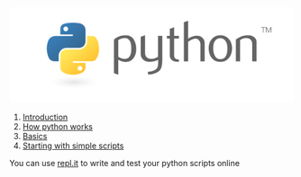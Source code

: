 <p align="center">
<img src="https://raw.githubusercontent.com/akhilputhiry/python-for-maria/master/images/python.png" />
</p>

1. [Introduction](https://github.com/akhilputhiry/python-for-maria/blob/master/introduction.md)
2. [How python works](https://github.com/akhilputhiry/python-for-maria/blob/master/how-it-works.md)
3. [Basics](https://github.com/akhilputhiry/python-for-maria/blob/master/basics.md)
4. [Starting with simple scripts](https://github.com/akhilputhiry/python-for-maria/blob/master/starting-with-simple-scripts.md)

You can use [repl.it](https://repl.it/languages/python) to write and test your python scripts online
